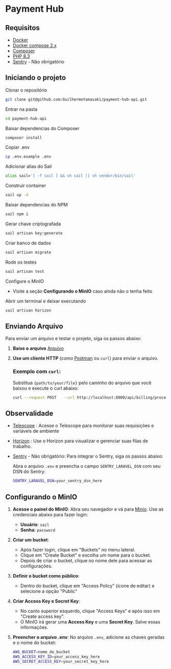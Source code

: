 # Payment Hub

## Requisitos

- [Docker](https://docs.docker.com/install/)  
- [Docker compose 2.x](https://docs.docker.com/compose/install/#prerequisites) 
- [Composer](https://getcomposer.org/)  
- [PHP 8.3](https://www.php.net/releases/8.3/en.php)
- [Sentry](https://sentry.io/welcome/) - Não obrigatório

## Iniciando o projeto

Clonar o repositório
```bash
git clone git@github.com:GuilhermeYamasaki/payment-hub-api.git
```

Entrar na pasta
```bash
cd payment-hub-api
```

Baixar dependencias do Composer
```bash
composer install
```

Copiar .env 
```bash
cp .env.example .env
```

Adicionar alias do Sail
```bash
alias sail='[ -f sail ] && sh sail || sh vendor/bin/sail'
```

Construir container
```bash
sail up -d
```

Baixar dependencias do NPM
```bash
sail npm i
```

Gerar chave criptografada
```bash
sail artisan key:generate
```

Criar banco de dados
```bash
sail artisan migrate
```

Rode os testes
```bash
sail artisan test
```

Configure o MinIO
- Visite a seção **Configurando o MinIO** caso ainda não o tenha feito

Abrir um terminal e deixar executando
```bash
sail artisan horizon
```
## Enviando Arquivo

Para enviar um arquivo e testar o projeto, siga os passos abaixo:

1. **Baixe o arquivo** [Arquivo](https://kanastra.notion.site/signed/https%3A%2F%2Fprod-files-secure.s3.us-west-2.amazonaws.com%2F59520267-1a82-407d-90da-7f3c8d88bf7d%2F782b942b-d6a0-4a54-b6f5-f015c74bb95f%2Finput.csv?table=block&id=a3b4d8af-1895-4767-8a15-2010cbd6d745&spaceId=59520267-1a82-407d-90da-7f3c8d88bf7d&name=input.csv&cache=v2)

2. **Use um cliente HTTP** (como [Postman](https://www.postman.com/) ou `curl`) para enviar o arquivo. 

   ### Exemplo com `curl`:
   Substitua `{path/to/your/file}` pelo caminho do arquivo que você baixou e execute o curl abaixo:

   ```bash
   curl --request POST   --url http://localhost:8000/api/billing/process/csv   --header 'content-type: multipart/form-data'   --form attachment=@{path/to/your/file}
   ```
   
## Observalidade

- [Telescope](http://localhost:8000/telescope) : Acesse o Telescope para monitorar suas requisições e variáveis de ambiente
- [Horizon](http://localhost:8000/horizon) : Use o Horizon para visualizar e gerenciar suas filas de trabalho.
- [Sentry](https://sentry.io/welcome/) - Não obrigatório: Para integrar o Sentry, siga os passos abaixo:

    Abra o arquivo `.env` e preencha o campo `SENTRY_LARAVEL_DSN` com seu DSN do Sentry:
    ```bash
    SENTRY_LARAVEL_DSN=your_sentry_dsn_here
    ```

## Configurando o MinIO

1. **Acesse o painel do MinIO**:
   Abra seu navegador e vá para [Minio](http://localhost:9000). Use as credenciais abaixo para fazer login:

   - **Usuário**: `sail`
   - **Senha**: `password`

2. **Criar um bucket**:
   - Após fazer login, clique em "Buckets" no menu lateral.
   - Clique em "Create Bucket" e escolha um nome para o bucket.
   - Depois de criar o bucket, clique no nome dele para acessar as configurações.

3. **Definir o bucket como público**:
   - Dentro do bucket, clique em "Access Policy" (ícone de editar) e selecione a opção "Public"

4. **Criar Access Key e Secret Key**:
   - No canto superior esquerdo, clique "Access Keys" e após isso em "Create access key".
   - O MinIO irá gerar uma **Access Key** e uma **Secret Key**. Salve essas informações.

5. **Preencher o arquivo .env**:
   No arquivo `.env`, adicione as chaves geradas e o nome do bucket:

   ```bash
   AWS_BUCKET=nome_do_bucket
   AWS_ACCESS_KEY_ID=your_access_key_here
   AWS_SECRET_ACCESS_KEY=your_secret_key_here
